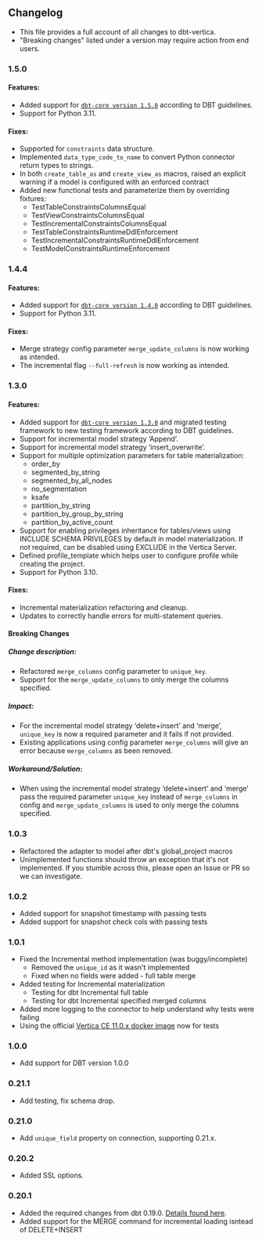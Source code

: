 ## Changelog
- This file provides a full account of all changes to dbt-vertica.
- "Breaking changes" listed under a version may require action from end users.
### 1.5.0
#### Features:
- Added support for [`dbt-core version 1.5.0`](https://github.com/dbt-labs/dbt-core/discussions/7213) according to DBT guidelines. 
- Support for Python 3.11.
#### Fixes:
- Supported for `constraints` data structure. 
- Implemented `data_type_code_to_name` to convert Python connector return types to strings.
- In both `create_table_as` and `create_view_as` macros, raised an explicit warning if a model is configured with an enforced contract
- Added new functional tests and parameterize them by overriding fixtures:
  - TestTableConstraintsColumnsEqual
  - TestViewConstraintsColumnsEqual
  - TestIncrementalConstraintsColumnsEqual
  - TestTableConstraintsRuntimeDdlEnforcement
  - TestIncrementalConstraintsRuntimeDdlEnforcement
  - TestModelConstraintsRuntimeEnforcement  

### 1.4.4
#### Features:
- Added support for [`dbt-core version 1.4.0`](https://github.com/dbt-labs/dbt-core/discussions/6624) according to DBT guidelines. 
- Support for Python 3.11.
#### Fixes:
- Merge strategy config parameter `merge_update_columns` is now working as intended. 
- The incremental flag `--full-refresh` is now working as intended.
### 1.3.0
#### Features:
- Added support for [`dbt-core version 1.3.0`](https://github.com/dbt-labs/dbt-core/discussions/6011) and migrated testing framework to new testing framework according to DBT guidelines. 
- Support for incremental model strategy ‘Append’. 
- Support for incremental model strategy ‘insert_overwrite’.
- Support for multiple optimization parameters for table materialization:
  - order_by
  - segmented_by_string
  - segmented_by_all_nodes
  - no_segmentation
  - ksafe
  - partition_by_string
  - partition_by_group_by_string
  - partition_by_active_count
- Support for enabling privileges inheritance for tables/views using INCLUDE SCHEMA PRIVILEGES by default in model materialization. If not required, can be disabled using EXCLUDE in the Vertica Server.
- Defined profile_template which helps user to configure profile while creating the project.
- Support for Python 3.10.
#### Fixes:
- Incremental materialization refactoring and cleanup.
- Updates to correctly handle errors for multi-statement queries.
#### Breaking Changes
##### Change description:
- Refactored `merge_columns` config parameter to `unique_key`.
- Support for the `merge_update_columns` to only merge the columns specified.
##### Impact:
- For the incremental model strategy ‘delete+insert’ and ‘merge’, `unique_key` is now a required parameter and it fails if not provided. 
- Existing applications using config parameter `merge_columns` will give an error because `merge_columns` as been removed.
##### Workaround/Solution:
- When using the incremental model strategy ‘delete+insert’ and ‘merge’ pass the required parameter `unique_key` instead of `merge_columns` in config and `merge_update_columns` is used to only merge the columns specified.
### 1.0.3
- Refactored the adapter to model after dbt's global_project macros
- Unimplemented functions should throw an exception that it's not implemented. If you stumble across this, please open an Issue or PR so we can investigate.
### 1.0.2
- Added support for snapshot timestamp with passing tests
- Added support for snapshot check cols with passing tests
### 1.0.1
- Fixed the Incremental method implementation (was buggy/incomplete)
   - Removed the `unique_id` as it wasn't implemented
   - Fixed when no fields were added - full table merge
- Added testing for Incremental materialization
  - Testing for dbt Incremental full table
  - Testing for dbt Incremental specified merged columns
- Added more logging to the connector to help understand why tests were failing
- Using the official [Vertica CE 11.0.x docker image](https://hub.docker.com/r/vertica/vertica-ce) now for tests
### 1.0.0
- Add support for DBT version 1.0.0
### 0.21.1
- Add testing, fix schema drop.
### 0.21.0
- Add `unique_field` property on connection, supporting 0.21.x.
### 0.20.2
- Added SSL options.
### 0.20.1
- Added the required changes from dbt 0.19.0. [Details found here](https://docs.getdbt.com/docs/guides/migration-guide/upgrading-to-0-19-0#for-dbt-plugin-maintainers).
- Added support for the MERGE command for incremental loading isntead of DELETE+INSERT
